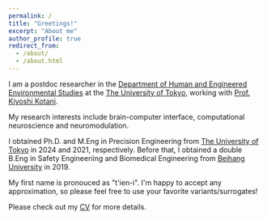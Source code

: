 ```yaml
---
permalink: /
title: "Greetings!"
excerpt: "About me"
author_profile: true
redirect_from: 
  - /about/
  - /about.html
---
```


I am a postdoc researcher in the [Department of Human and Engineered Environmental Studies](https://www.h.k.u-tokyo.ac.jp/index_e.html) at the [The University of Tokyo](https://www.u-tokyo.ac.jp/en/#), working with [Prof. Kiyoshi Kotani](https://www.k.u-tokyo.ac.jp/en/gsfs/faculty/kiyoshi_kotani/). 

My research interests include brain-computer interface, computational neuroscience and neuromodulation. 

I obtained Ph.D. and M.Eng in Precision Engineering from [The University of Tokyo](https://www.u-tokyo.ac.jp/en/#) in 2024 and 2021, respectively. Before that, I obtained a double B.Eng in Safety Engineeriing and Biomedical Engineering from [Beihang University](https://ev.buaa.edu.cn) in 2019.

My first name is pronouced as "t'ien-i". I'm happy to accept any approximation, so please feel free to use your favorite variants/surrogates!

Please check out my [CV](https://tianyizheng.com/cv/) for more details.